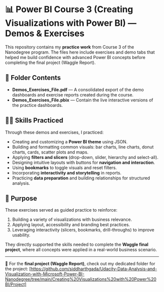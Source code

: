 # 📊 Power BI Course 3 (Creating Visualizations with Power BI) — Demos & Exercises

This repository contains my **practice work** from Course 3 of the Nanodegree program. The files here include exercises and demo tabs that helped me build confidence with advanced Power BI concepts before completing the final project (Waggle Report).

## 📂 Folder Contents
- **Demos_Exercises_File.pdf** — A consolidated export of the demo dashboards and exercise reports created during the course.
- **Demos_Exercises_File.pbix** — Contain the live interactive versions of the practice dashboards.

## 🧑‍💻 Skills Practiced
Through these demos and exercises, I practiced:
- Creating and customizing a **Power BI theme** using JSON.
- Building and formatting common visuals: bar charts, line charts, donut charts, cards, scatter plots and maps.
- Applying **filters and slicers** (drop-down, slider, hierarchy and select-all).
- Designing intuitive layouts with buttons for **navigation and interaction**.
- Using **bookmarks** to toggle visuals and reset filters.
- Incorporating **interactivity and storytelling** in reports.
- Practicing **data preparation** and building relationships for structured analysis.

## 📖 Purpose
These exercises served as guided practice to reinforce:
1. Building a variety of visualizations with business relevance.  
2. Applying layout, accessibility and branding best practices.  
3. Leveraging interactivity (slicers, bookmarks, drill-throughs) to improve usability.  

They directly supported the skills needed to complete the **Waggle final project**, where all concepts were applied in a real-world business scenario.

---
🔗 For the **final project (Waggle Report)**, check out my dedicated folder for the project: [https://github.com/siddharthgada/Udacity-Data-Analysis-and-Visualization-with-Microsoft-Power-BI-Nanodegree/tree/main/Creating%20Visualizations%20with%20Power%20BI/Project]
